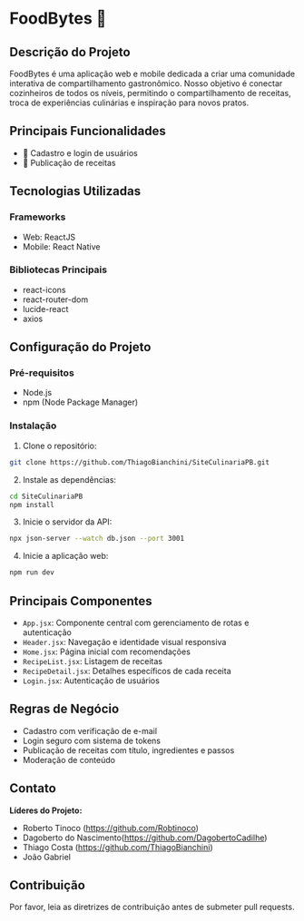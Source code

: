 # FoodBytes 🍲

## Descrição do Projeto

FoodBytes é uma aplicação web e mobile dedicada a criar uma comunidade interativa de compartilhamento gastronômico. Nosso objetivo é conectar cozinheiros de todos os níveis, permitindo o compartilhamento de receitas, troca de experiências culinárias e inspiração para novos pratos.

## Principais Funcionalidades

- 👤 Cadastro e login de usuários
- 📝 Publicação de receitas

## Tecnologias Utilizadas

### Frameworks
- Web: ReactJS
- Mobile: React Native

### Bibliotecas Principais
- react-icons
- react-router-dom
- lucide-react
- axios

## Configuração do Projeto

### Pré-requisitos
- Node.js
- npm (Node Package Manager)

### Instalação

1. Clone o repositório:
```bash
git clone https://github.com/ThiagoBianchini/SiteCulinariaPB.git
```

2. Instale as dependências:
```bash
cd SiteCulinariaPB
npm install
```

3. Inicie o servidor da API:
```bash
npx json-server --watch db.json --port 3001
```

4. Inicie a aplicação web:
```bash
npm run dev
```

## Principais Componentes

- `App.jsx`: Componente central com gerenciamento de rotas e autenticação
- `Header.jsx`: Navegação e identidade visual responsiva
- `Home.jsx`: Página inicial com recomendações
- `RecipeList.jsx`: Listagem de receitas
- `RecipeDetail.jsx`: Detalhes específicos de cada receita
- `Login.jsx`: Autenticação de usuários

## Regras de Negócio

- Cadastro com verificação de e-mail
- Login seguro com sistema de tokens
- Publicação de receitas com título, ingredientes e passos
- Moderação de conteúdo

## Contato

**Líderes do Projeto:**
- Roberto Tinoco (https://github.com/Robtinoco)
- Dagoberto do Nascimento(https://github.com/DagobertoCadilhe)
- Thiago Costa (https://github.com/ThiagoBianchini)
- João Gabriel

## Contribuição

Por favor, leia as diretrizes de contribuição antes de submeter pull requests.
